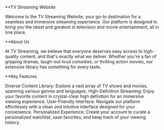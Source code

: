 **TV Streaming Website

Welcome to the TV Streaming Website, your go-to destination for a seamless and immersive streaming experience. Our platform is designed to bring you the latest and greatest in television and movie entertainment, all in one place.

**About Us

At TV Streaming, we believe that everyone deserves easy access to high-quality content, and that's exactly what we deliver. Whether you're a fan of gripping dramas, laugh-out-loud comedies, or thrilling action movies, our extensive library has something for every taste.

**Key Features

Diverse Content Library: Explore a vast array of TV shows and movies, spanning various genres and languages.
High-Definition Streaming: Enjoy your favorite content in crystal-clear high definition for an immersive viewing experience.
User-Friendly Interface: Navigate our platform effortlessly with a clean and intuitive interface designed for your convenience.
Personalized Experience: Create your account to curate a personalized watchlist, save favorites, and keep track of your viewing history.